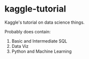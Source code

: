 # kaggle-tutorial
Kaggle's tutorial on data science things. 

Probably does contain:
1. Basic and Intermediate SQL
2. Data Viz
3. Python and Machine Learning
